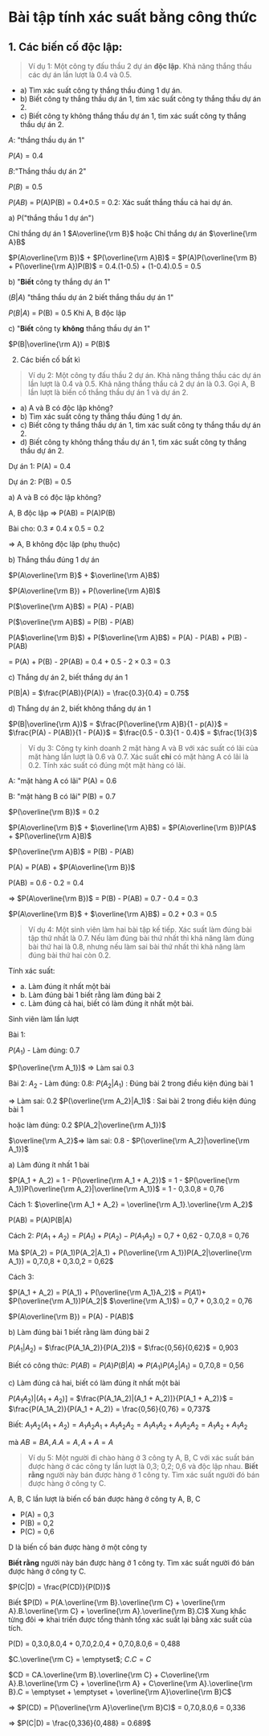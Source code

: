 # Bài tập tính xác suất bằng công thức

## 1. Các biến cố độc lập:
> Ví dụ 1: Một công ty đấu thầu 2 dự án **độc lập**. Khả năng thắng thầu các dự án lần lượt là 0.4 và 0.5. 

- a) Tìm xác suất công ty thắng thầu đúng 1 dự án.
- b) Biết công ty thắng thầu dự án 1, tìm xác suất công ty thắng thầu dự án 2.
- c) Biết công ty không thắng thầu dự án 1, tìm xác suất công ty thắng thầu dự án 2.

_A_: "thắng thầu dụ án 1"

$P(A) = 0.4$

_B_:"Thắng thầu dự án 2"

$P(B) = 0.5$

$P(AB)$ = P(A)P(B) = 0.4*0.5 = 0.2: Xác suất thắng thầu cả hai dự án.

a) P("thắng thầu 1 dự án")

Chỉ thắng dự án 1 $A\overline{\rm B}$ hoặc Chỉ thắng dự án $\overline{\rm A}B$

$P(A\overline{\rm B})$ + $P(\overline{\rm A}B)$ = $P(A)P(\overline{\rm B} + P(\overline{\rm A})P(B)$ = 0.4.(1-0.5) + (1-0.4).0.5 = 0.5

b) "**Biết** công ty thắng dự án 1"

$(B|A)$ "thắng thầu dự án 2 biết thắng thầu dự án 1"

$P(B|A)$ = P(B) = 0.5 Khi A, B độc lập

c) "**Biết** công ty **không** thắng thầu dự án 1"

$P(B|\overline{\rm A}) = P(B)$

2. Các biến cố bất kì

> Ví dụ 2: Một công ty đấu thầu 2 dự án. Khả năng thắng thầu các dự án lần lượt là 0.4 và 0.5. Khả năng thắng thầu cả 2 dự án là 0.3. Gọi A, B lần lượt là biến cố thắng thầu dự án 1 và dự án 2.

- a) A và B có độc lập không?
- b) Tìm xác suất công ty thắng thầu đúng 1 dự án.
- c) Biết công ty thắng thầu dự án 1, tìm xác suất công ty thắng thầu dự án 2.
- d) Biết công ty không thắng thầu dự án 1, tìm xác suất công ty thắng thầu dự án 2.

Dự án 1: P(A) = 0.4

Dự án 2: P(B) = 0.5

a) A và B có độc lập không?

A, B độc lập => P(AB) = P(A)P(B)

Bài cho: 0.3 $\ne$ 0.4 x 0.5 = 0.2

=> A, B không độc lập (phụ thuộc)

b) Thắng thầu đúng 1 dự án

$P(A\overline{\rm B}$ + $\overline{\rm A}B$)

$P(A\overline{\rm B}) + P(\overline{\rm A}B)$

P($\overline{\rm A}B$) = P(A) - P(AB)

P($\overline{\rm A}B$) = P(B) - P(AB)

P(A$\overline{\rm B}$) + P($\overline{\rm A}B$) = P(A) - P(AB) + P(B) - P(AB)

= P(A) + P(B) - 2P(AB) = 0.4 + 0.5 - $2\times0.3$ = 0.3

c) Thắng dự án 2, biết thắng dự án 1

P(B|A) = $\frac{P(AB)}{P(A)} = \frac{0.3}{0.4} = 0.75$

d) Thắng dự án 2, biết không thắng dự án 1

$P(B|\overline{\rm A})$ = $\frac{P(\overline{\rm A}B}{1 - p(A)}$ = $\frac{P(A) - P(AB)}{1 - P(A)}$ = $\frac{0.5 - 0.3}{1 - 0.4}$ = $\frac{1}{3}$

> Ví dụ 3: Công ty kinh doanh 2 mặt hàng A và B với xác suất có lãi của mặt hàng lần lượt là 0.6 và 0.7. Xác suất **chỉ** có mặt hàng A có lãi là 0.2. Tính xác suất có đúng một mặt hàng có lãi.

A: "mặt hàng A có lãi" P(A) = 0.6

B: "mặt hàng B có lãi" P(B) = 0.7

$P(\overline{\rm B})$ = 0.2

$P(A\overline{\rm B}$ + $\overline{\rm A}B$) = $P(A\overline{\rm B})P(A$ + $P(\overline{\rm A}B)$

$P(\overline{\rm A}B)$ = P(B) - P(AB)

P(A) = P(AB) + $P(A\overline{\rm B})$

P(AB) = 0.6 - 0.2 = 0.4

=> $P(A\overline{\rm B})$ = P(B) - P(AB) = 0.7 - 0.4 = 0.3

$P(A\overline{\rm B}$ + $\overline{\rm A}B$) = 0.2 + 0.3 = 0.5

> Ví dụ 4: Một sinh viên làm hai bài tập kế tiếp. Xác suất làm đúng bài tập thứ nhất là 0.7. Nếu làm đúng bài thứ nhất thì khả năng làm đúng bài thứ hai là 0.8, nhưng nếu làm sai bài thứ nhất thì khả năng làm đúng bài thứ hai còn 0.2.

Tính xác suất:
- a. Làm đúng ít nhất một bài
- b. Làm đúng bài 1 biết rằng làm đúng bài 2
- c. Làm đúng cả hai, biết có làm đúng ít nhất một bài.

Sinh viên làm lần lượt

Bài 1:

$P(A_1)$ - Làm đúng: 0.7

$P(\overline{\rm A_1})$ => Làm sai 0.3

Bài 2: 
$A_2$ - Làm đúng: 0.8: $P(A_2|A_1)$ : Đúng bài 2 trong điều kiện đúng bài 1

=> Làm sai: 0.2 $P(\overline{\rm A_2}|A_1)$ : Sai bài 2 trong điều kiện đúng bài 1

hoặc làm đúng: 0.2 $P(A_2|\overline{\rm A_1})$

$\overline{\rm A_2}$=> làm sai: 0.8 - $P(\overline{\rm A_2}|\overline{\rm A_1})$

a) Làm đúng ít nhất 1 bài

$P(A_1 + A_2) = 1 - P(\overline{\rm A_1 + A_2})$ = 1 - $P(\overline{\rm A_1})P(\overline{\rm A_2}|\overline{\rm A_1})$ = 1 - 0,3.0,8 = 0,76

Cách 1: $\overline{\rm A_1 + A_2} = \overline{\rm A_1}.\overline{\rm A_2}$

P(AB) = P(A)P(B|A)

Cách 2: $P(A_1 + A_2) = P(A_1) + P(A_2) - P(A_1A_2)$ = 0,7 + 0,62 - 0,7.0,8 = 0,76

Mà $P(A_2) = P(A_1)P(A_2|A_1) + P(\overline{\rm A_1})P(A_2|\overline{\rm A_1}) = 0,7.0,8 + 0,3.0,2 = 0,62$

Cách 3: 

$P(A_1 + A_2) = P(A_1) + P(\overline{\rm A_1}A_2)$ = $P(A1) +$ $P(\overline{\rm A_1})P(A_2|$ $\overline{\rm A_1}$) = 0,7 + 0,3.0,2 = 0,76

$P(A\overline{\rm B}) = P(A) - P(AB)$

b) Làm đúng bài 1 biết rằng làm đúng bài 2

$P(A_1|A_2)$ = $\frac{P(A_1A_2)}{P(A_2)}$ = $\frac{0,56}{0,62}$ = 0,903

Biết có công thức: $P(AB) = P(A)P(B|A)$ => $P(A_1)P(A_2|A_1)$ = 0,7.0,8 = 0,56

c) Làm đúng cả hai, biết có làm đúng ít nhất một bài

$P(A_1A_2)|(A_1 + A_2)]$ = $\frac{P(A_1A_2)|(A_1 + A_2)]}{P(A_1 + A_2)}$ = $\frac{P(A_1A_2)}{P(A_1 + A_2)} = \frac{0,56}{0,76} = 0,737$

Biết: $A_1A_2(A_1 + A_2) = A_1A_2A_1 + A_1A_2A_2 = A_1A_1A_2 + A_1A_2A_2 = A_1A_2 + A_1A_2$

mà $AB = BA, A.A = A, A + A = A$

> Ví dụ 5: Một người đi chào hàng ở 3 công ty A, B, C với xác suất bán được hàng ở các công ty lần lượt là 0,3; 0,2; 0,6 và độc lập nhau. **Biết rằng** người này bán được hàng ở 1 công ty. Tìm xác suất người đó bán được hàng ở công ty C.

A, B, C lần lượt là biến cố bán được hàng ở công ty A, B, C

- P(A) = 0,3
- P(B) = 0,2
- P(C) = 0,6

D là biến cố bán được hàng ở một công ty

**Biết rằng** người này bán được hàng ở 1 công ty. Tìm xác suất người đó bán được hàng ở công ty C.

$P(C|D) = \frac{P(CD)}{P(D)}$

Biết $P(D) = P(A.\overline{\rm B}.\overline{\rm C} + \overline{\rm A}.B.\overline{\rm C} + \overline{\rm A}.\overline{\rm B}.C)$ Xung khắc từng đôi => khai triển được tổng thành tổng xác suất lại bằng xác suất của tích.

P(D) = 0,3.0,8.0,4 + 0,7.0,2.0,4 + 0,7.0,8.0,6 = 0,488

$C.\overline{\rm C} = \emptyset$; $C.C = C$

$CD = CA.\overline{\rm B}.\overline{\rm C} + C\overline{\rm A}.B.\overline{\rm C} + \overline{\rm A} + C\overline{\rm A}.\overline{\rm B}.C = \emptyset + \emptyset + \overline{\rm A}\overline{\rm B}C$

=> $P(CD) = P(\overline{\rm A}\overline{\rm B}C)$ = 0,7.0,8.0,6 = 0,336

=> $P(C|D) = \frac{0,336}{0,488} = 0.689$










